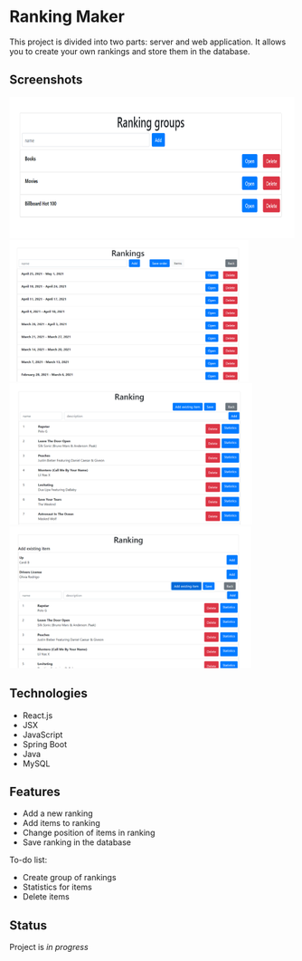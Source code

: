 # Ranking Maker
This project is divided into two parts: server and web application. It allows you to create your own rankings and store them in the database.

## Screenshots
<img src="./WebApplication/img/rankingGroups.PNG" height="250">
<img src="./WebApplication/img/rankings.PNG" height="250"> <img src="./WebApplication/img/ranking.PNG" height="250"> <img src="./WebApplication/img/addExistingItem.PNG" height="250">

## Technologies
* React.js
* JSX
* JavaScript
* Spring Boot
* Java
* MySQL

## Features
* Add a new ranking
* Add items to ranking
* Change position of items in ranking
* Save ranking in the database

To-do list:
* Create group of rankings
* Statistics for items
* Delete items

## Status
Project is _in progress_
